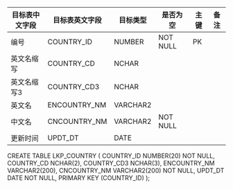 <!--sec data-title="国家表" data-id="section0" data-show=true ces-->

| 目标表中文字段 | 目标表英文字段      | 目标类型     | 是否为空     | 主键   | 备注   |
| ------- | ------------ | -------- | -------- | ---- | ---- |
| 编号      | COUNTRY_ID   | NUMBER   | NOT NULL | PK   |      |
| 英文名缩写   | COUNTRY_CD   | NCHAR    |          |      |      |
| 英文名缩写3  | COUNTRY_CD3  | NCHAR    |          |      |      |
| 英文名     | ENCOUNTRY_NM | VARCHAR2 |          |      |      |
| 中文名     | CNCOUNTRY_NM | VARCHAR2 | NOT NULL |      |      |
| 更新时间    | UPDT_DT      | DATE     |          |      |      |



<!--endsec-->

<!--sec data-title="DDL" data-id="section1" data-show=true ces-->

CREATE TABLE
    LKP_COUNTRY
    (
        COUNTRY_ID NUMBER(20) NOT NULL,
        COUNTRY_CD NCHAR(2),
        COUNTRY_CD3 NCHAR(3),
        ENCOUNTRY_NM VARCHAR2(200),
        CNCOUNTRY_NM VARCHAR2(200) NOT NULL,
        UPDT_DT DATE NOT NULL,
        PRIMARY KEY (COUNTRY_ID)
    );

<!--endsec-->

